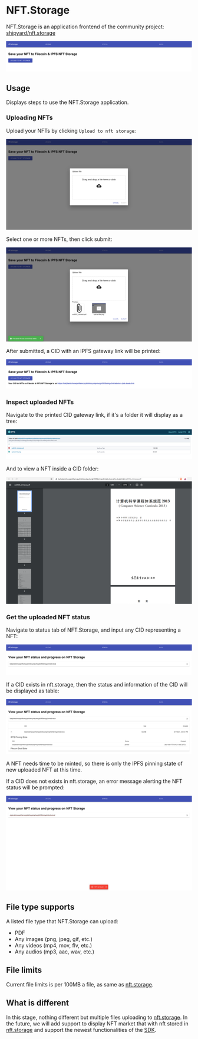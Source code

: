 # NFT.Storage

NFT.Storage is an application frontend of the community project: [shipyard/nft.storage](https://github.com/ipfs-shipyard/nft.storage)

![Homepage](./public/screenshot/homepage.png)

## Usage

Displays steps to use the NFT.Storage application.

### Uploading NFTs

Upload your NFTs by clicking `Upload to nft storage`:

![Upload](./public/screenshot/upload-file.png)

Select one or more NFTs, then click submit:

![Select](./public/screenshot/selected-files.png)

After submitted, a CID with an IPFS gateway link will be printed:

![Uploaded](./public/screenshot/uploaded.png)

### Inspect uploaded NFTs

Navigate to the printed CID gateway link, if it's a folder it will display as a tree:

![Folder](./public/screenshot/cid-folder.png)

And to view a NFT inside a CID folder:

![View](./public/screenshot/view-file.png)

### Get the uploaded NFT status

Navigate to status tab of NFT.Storage, and input any CID representing a NFT:

![Input](./public/screenshot/input-cid.png)

If a CID exists in nft.storage, then the status and information of the CID will be displayed as table:

![Info](./public/screenshot/cid-info.png)

A NFT needs time to be minted, so there is only the IPFS pinning state of new uploaded NFT at this time.

If a CID does not exists in nft.storage, an error message alerting the NFT status will be prompted:

![Not Found](./public/screenshot/not-found.png)

## File type supports

A listed file type that NFT.Storage can upload:

- PDF
- Any images (png, jpeg, gif, etc.)
- Any videos (mp4, mov, flv, etc.)
- Any audios (mp3, aac, wav, etc.)

## File limits

Current file limits is per 100MB a file, as same as [nft.storage](https://nft.storage/).

## What is different

In this stage, nothing different but multiple files uploading to [nft.storage](https://nft.storage/). In the future, we will add support to display NFT market that with nft stored in [nft.storage](https://nft.storage/) and support the newest functionalities of the [SDK](https://github.com/ipfs-shipyard/nft.storage/tree/main/packages/client).
